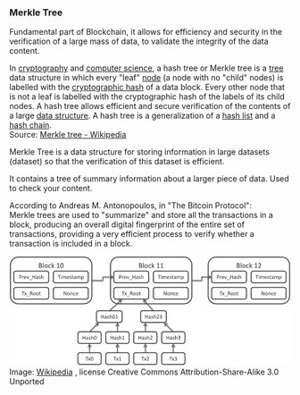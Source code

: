 ### Merkle Tree

Fundamental part of Blockchain, it allows for efficiency and security in the verification of a large mass of data, to validate the integrity of the data content.

In [cryptography](https://en.wikipedia.org/wiki/Cryptography) and [computer science](https://en.wikipedia.org/wiki/Computer\_science), a hash tree or Merkle tree is a [tree](https://en.wikipedia.org/wiki/Tree\_(data\_structure)) data structure in which every "leaf" [node](https://en.wikipedia.org/wiki/Tree\_(data\_structure)\#Terminology) (a node with no "child" nodes)  is labelled with the [cryptographic hash](https://en.wikipedia.org/wiki/Cryptographic\_hash\_function) of a data block.  Every other node that is not a leaf is labelled with the cryptographic hash of the labels of its child nodes. A hash tree allows efficient and secure verification of the contents of a large [data structure](https://en.wikipedia.org/wiki/Data\_structure). A hash tree is a generalization of a [hash list](https://en.wikipedia.org/wiki/Hash\_list) and a [hash chain](https://en.wikipedia.org/wiki/Hash\_chain).  
Source: [Merkle tree \- Wikipedia](https://en.wikipedia.org/wiki/Merkle\_tree)

Merkle Tree is a data structure for storing information in large datasets (dataset) so that the verification of this dataset is efficient.

It contains a tree of summary information about a larger piece of data. Used to check your content.

According to Andreas M. Antonopoulos, in "The Bitcoin Protocol":  
Merkle trees are used to "summarize" and store all the transactions in a block, producing an overall digital fingerprint of the entire set of transactions, providing a very efficient process to verify whether a transaction is included in a block.

![Merkle tree](.guides/img/image2.png)  
Image: [Wikipedia](https://commons.wikimedia.org/wiki/File:Bitcoin\_Block\_Data.png) , license Creative Commons Attribution-Share-Alike 3.0 Unported
